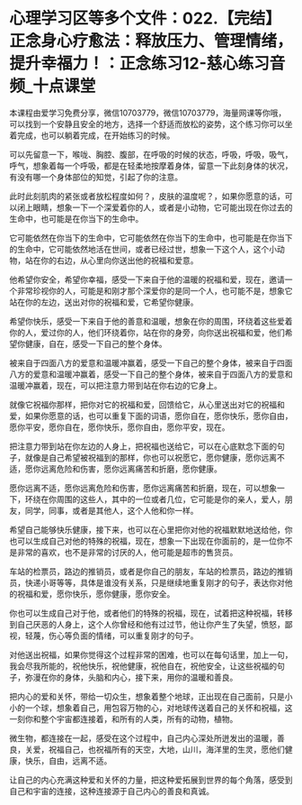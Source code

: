 # 心理学习区等多个文件：022.【完结】正念身心疗愈法：释放压力、管理情绪，提升幸福力！：正念练习12-慈心练习音频_十点课堂

本课程由爱学习免费分享，微信10703779，微信10703779，海量网课等你哦，可以找到一个安静且安全的地方，选择一个舒适而放松的姿势，这个练习你可以坐着完成，也可以躺着完成，在开始练习的时候。

可以先留意一下，喉咙、胸腔、腹部，在呼吸的时候的状态，呼吸，呼吸，吸气，呼气，想象着每一个呼吸，都是在轻柔地按摩着身体，留意一下此刻身体的状况，有没有哪一个身体部位的知觉，引起了你的注意。

此时此刻肌肉的紧张或者放松程度如何？，皮肤的温度呢？，如果你愿意的话，可以闭上眼睛，想象一下一个深爱着你的人，或者是小动物，它可能出现在你过去的生命中，也可能是在你当下的生命中。

它可能依然在你当下的生命中，它可能依然在你当下的生命中，也可能是在你当下的生命中，它可能依然地活在世间，或者已经过世，想象一下这个人，这个小动物，站在你的右边，从心里向你送出他的祝福和爱意。

他希望你安全，希望你幸福，感受一下来自于他的温暖的祝福和爱，现在，邀请一个非常珍视你的人，可能是和刚才那个深爱你的是同一个人，也可能不是，想象它站在你的左边，送出对你的祝福和爱，它希望你健康。

希望你快乐，感受一下来自于他的善意和温暖，想象在你的周围，环绕着这些爱着你的人，爱过你的人，他们环绕着你，站在你的身旁，向你送出祝福和爱，他们希望你健康，自在，感受一下自己的整个身体。

被来自于四面八方的爱意和温暖冲赢着，感受一下自己的整个身体，被来自于四面八方的爱意和温暖冲赢着，感受一下自己的整个身体，被来自于四面八方的爱意和温暖冲赢着，现在，可以把注意力带到站在你右边的它身上。

就像它祝福你那样，把你对它的祝福和爱，回馈给它，从心里送出对它的祝福和爱，如果你愿意的话，也可以重复下面的词语，愿你自在，愿你快乐，愿你自由，愿你平安，愿你自在，愿你快乐，愿你自由，愿你平安，现在。

把注意力带到站在你左边的人身上，把祝福也送给它，可以在心底默念下面的句子，就像是自己希望被祝福到的那样，你也可以祝愿它，愿你健康，愿你远离不适，愿你远离危险和伤害，愿你远离痛苦和折磨，愿你健康。

愿你远离不适，愿你远离危险和伤害，愿你远离痛苦和折磨，现在，可以想象一下，环绕在你周围的这些人，其中的一位或者几位，它可能是你的亲人，爱人，朋友，同学，同事，或者是其他人，这个人他和你一样。

希望自己能够快乐健康，接下来，也可以在心里把你对他的祝福默默地送给他，你也可以生成自己对他的特殊的祝福，现在，想象一下出现在你面前的，是一位你不是非常的喜欢，也不是非常的讨厌的人，他可能是超市的售货员。

车站的检票员，路边的推销员，或者是你自己的朋友，车站的检票员，路边的推销员，快递小哥等等，具体是谁没有关系，只是继续地重复刚才的句子，表达你对他的祝福和爱，愿你快乐，愿你健康，愿你安全。

你也可以生成自己对于他，或者他们的特殊的祝福，现在，试着把这种祝福，转移到自己厌恶的人身上，这个人你曾经和他有过过节，他让你产生了失望，愤怒，鄙视，轻蔑，伤心等负面的情绪，可以重复刚才的句子。

对他送出祝福，如果你觉得这个过程非常的困难，也可以在每句话里，加上一句，我会尽我所能的，祝他快乐，祝他健康，祝他自在，祝他安全，让这些祝福的句子，弥漫在你的身体，头脑和内心，接下来，用你的温暖和善良。

把内心的爱和关怀，带给一切众生，想象着整个地球，正出现在自己面前，只是小小的一个球，想象着自己，用包容万物的心，对地球传送着自己的关怀和祝福，这一刻你和整个宇宙都连接着，和所有的人类，所有的动物，植物。

微生物，都连接在一起，感受在这个过程中，自己内心深处所迸发出的温暖，善良，关爱，祝福自己，也祝福所有的天空，大地，山川，海洋里的生灵，愿他们健康，快乐，自由，远离不适。

让自己的内心充满这种爱和关怀的力量，把这种爱拓展到世界的每个角落，感受到自己和宇宙的连接，这种连接源于自己内心的善良和真诚。